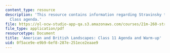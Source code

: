 ```yaml
---
content_type: resource
description: 'This resource contains information regarding Stravinsky to the present:
  Class agenda.'
file: https://ol-ocw-studio-app-qa.s3.amazonaws.com/courses/21m-260-stravinsky-to-the-present-spring-2016/0f5ace9ee9b96ef8287e251ece2eaae9_MIT21M_260S16_class11.pdf
file_type: application/pdf
resourcetype: Document
title: 'American and British Landscapes: Class 11 Agenda and Warm-up'
uid: 0f5ace9e-e9b9-6ef8-287e-251ece2eaae9
---
```

